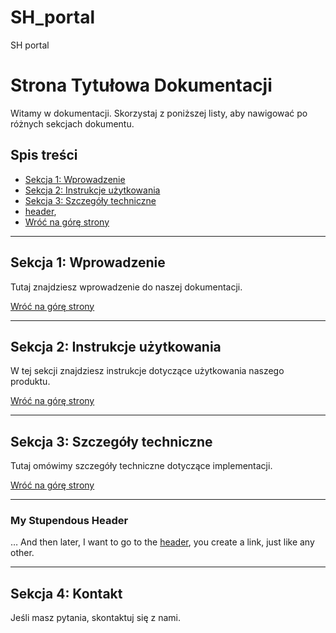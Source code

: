 # SH_portal
SH portal
# Strona Tytułowa Dokumentacji

Witamy w dokumentacji. Skorzystaj z poniższej listy, aby nawigować po różnych sekcjach dokumentu.

## Spis treści

- [Sekcja 1: Wprowadzenie](#sekcja-1)
- [Sekcja 2: Instrukcje użytkowania](#sekcja-2)
- [Sekcja 3: Szczegóły techniczne](#sekcja-3)
- [header](#my-stupendous-header),
- <a href="#top">Wróć na górę strony</a>

---

<a id="sekcja-1"></a>
## Sekcja 1: Wprowadzenie

Tutaj znajdziesz wprowadzenie do naszej dokumentacji.

<a href="#top">Wróć na górę strony</a>

---

<a id="sekcja-2"></a>
## Sekcja 2: Instrukcje użytkowania

W tej sekcji znajdziesz instrukcje dotyczące użytkowania naszego produktu.

<a href="#top">Wróć na górę strony</a>

---

<a id="sekcja-3"></a>
## Sekcja 3: Szczegóły techniczne

Tutaj omówimy szczegóły techniczne dotyczące implementacji.

<a href="#top">Wróć na górę strony</a>

---

### My Stupendous Header

…
And then later, I want to go to the [header](#my-stupendous-header), you create a link, just like any other.

---

<a id="top"></a>
## Sekcja 4: Kontakt

Jeśli masz pytania, skontaktuj się z nami.
